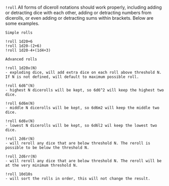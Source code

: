 

`!roll`
All forms of diceroll notations should work properly, including adding or detracting dice with each other, adding or detracting numbers from dicerolls, or even adding or detracting sums within brackets. Below are some examples. 

```
Simple rolls

!roll 1d20+6
!roll 1d20-(2+6)
!roll 1d20-4+(1d4+3)

Advanced rolls

!roll 1d20x(N)
- exploding dice, will add extra dice on each roll above threshold N. If N is not defined, will default to maximum possible roll.

!roll 6d6^(N)
- highest N dicerolls will be kept, so 6d6^2 will keep the highest two dice.

!roll 6d6m(N)
- middle N dicerolls will be kept, so 6d6m2 will keep the middle two dice.

!roll 6d6v(N)
- lowest N dicerolls will be kept, so 6d6l2 wil keep the lowest two dice.

!roll 2d6r(N)
- will reroll any dice that are below threshold N. The reroll is possible to be below the threshold N.

!roll 2d6rr(N)
- will reroll any dice that are below threshold N. The reroll will be at the very minimum threshold N.

!roll 10d10s
- will sort the rolls in order, this will not change the result.

```